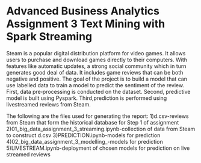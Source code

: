 # Advanced Business Analytics Assignment 3 Text Mining with Spark Streaming

Steam is a popular digital distribution platform for video games. It allows users to purchase and
download games directly to their computers. With features like automatic updates, a strong social
community which in turn generates good deal of data. It includes game reviews that can be both
negative and positive. The goal of the project is to build a model that can use labelled data to train a
model to predict the sentiment of the review. First, data pre‐processing is conducted on the dataset. Second, predictive model is built using Pyspark. Third,prediction is performed using livestreamed reviews from Steam. 

The following are the files used for generating the report: 
1)d.csv-reviews from Steam that form the historical database for Step 1 of assignment
2)01_big_data_assignment_3_streaming.ipynb-collection of data from Steam to construct d.csv
3)PREDICTION.ipynb-models for prediction
4)02_big_data_assignment_3_modelling_-models for prediction
5)LIVESTREAM.ipynb-deployment of chosen models for prediction on live streamed reviews 
